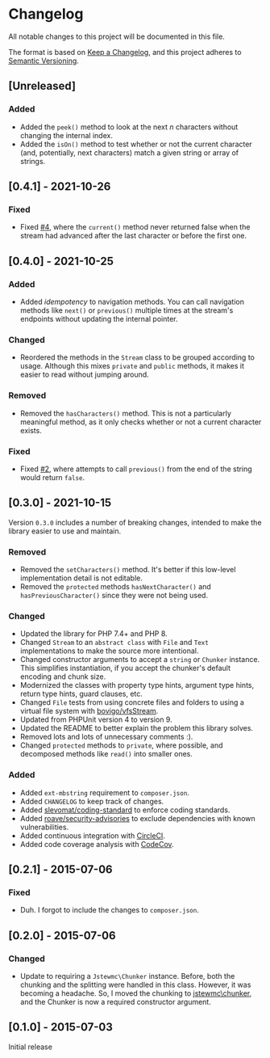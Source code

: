 # Changelog

All notable changes to this project will be documented in this file.

The format is based on [Keep a Changelog](https://keepachangelog.com/en/1.0.0/),
and this project adheres to [Semantic Versioning](https://semver.org/spec/v2.0.0.html).

## [Unreleased]

### Added

- Added the `peek()` method to look at the next _n_ characters without changing the internal index.
- Added the `isOn()` method to test whether or not the current character (and, potentially, next characters) match a given string or array of strings.

## [0.4.1] - 2021-10-26

### Fixed

- Fixed [#4](https://github.com/jstewmc/stream/issues/4), where the `current()` method never returned false when the stream had advanced after the last character or before the first one.

## [0.4.0] - 2021-10-25

### Added

- Added _idempotency_ to navigation methods. You can call navigation methods like `next()` or `previous()` multiple times at the stream's endpoints without updating the internal pointer.

### Changed

- Reordered the methods in the `Stream` class to be grouped according to usage. Although this mixes `private` and `public` methods, it makes it easier to read without jumping around.

### Removed

- Removed the `hasCharacters()` method. This is not a particularly meaningful method, as it only checks whether or not a current character exists.

### Fixed

- Fixed [#2](https://github.com/jstewmc/stream/issues/2), where attempts to call `previous()` from the end of the string would return `false`.

## [0.3.0] - 2021-10-15

Version `0.3.0` includes a number of breaking changes, intended to make the library easier to use and maintain.

### Removed

- Removed the `setCharacters()` method. It's better if this low-level implementation detail is not editable.
- Removed the `protected` methods `hasNextCharacter()` and `hasPreviousCharacter()` since they were not being used.

### Changed

- Updated the library for PHP 7.4+ and PHP 8.
- Changed `Stream` to an `abstract class` with `File` and `Text` implementations to make the source more intentional.
- Changed constructor arguments to accept a `string` or `Chunker` instance. This simplifies instantiation, if you accept the chunker's default encoding and chunk size.
- Modernized the classes with property type hints, argument type hints, return type hints, guard clauses, etc.
- Changed `File` tests from using concrete files and folders to using a virtual file system with [bovigo/vfsStream](https://github.com/bovigo/vfsStream).
- Updated from PHPUnit version 4 to version 9.
- Updated the README to better explain the problem this library solves.
- Removed lots and lots of unnecessary comments :).
- Changed `protected` methods to `private`, where possible, and decomposed methods like `read()` into smaller ones.

### Added

- Added `ext-mbstring` requirement to `composer.json`.
- Added `CHANGELOG` to keep track of changes.
- Added [slevomat/coding-standard](https://github.com/slevomat/coding-standard) to enforce coding standards.
- Added [roave/security-advisories](https://github.com/Roave/SecurityAdvisories) to exclude dependencies with known vulnerabilities.
- Added continuous integration with [CircleCI](https://circleci.com/gh/jstewmc/usps-address).
- Added code coverage analysis with [CodeCov](https://codecov.io/gh/jstewmc/usps-address).

## [0.2.1] - 2015-07-06

### Fixed

- Duh. I forgot to include the changes to `composer.json`.

## [0.2.0] - 2015-07-06

### Changed

- Update to requiring a `Jstewmc\Chunker` instance. Before, both the chunking and the splitting were handled in this class. However, it was becoming a headache. So, I moved the chunking to [jstewmc\chunker](https://github.com/jstewmc/chunker), and the Chunker is now a required constructor argument.

## [0.1.0] - 2015-07-03

Initial release

